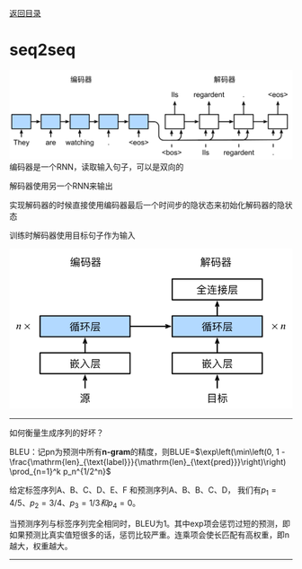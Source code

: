 [返回目录](../../readme.md)
# seq2seq
![seq2seq](img/seq2seq.svg)
编码器是一个RNN，读取输入句子，可以是双向的

解码器使用另一个RNN来输出

实现解码器的时候直接使用编码器最后一个时间步的隐状态来初始化解码器的隐状态

训练时解码器使用目标句子作为输入

![seq2seq-details](img/seq2seq-details.svg)

---

如何衡量生成序列的好坏？

BLEU：记pn为预测中所有**n-gram**的精度，则BLUE=$\exp\left(\min\left(0, 1 - \frac{\mathrm{len}_{\text{label}}}{\mathrm{len}_{\text{pred}}}\right)\right) \prod_{n=1}^k p_n^{1/2^n}$

给定标签序列A、B、C、D、E、F 和预测序列A、B、B、C、D， 我们有$p_1 = 4/5、p_2 = 3/4、p_3 = 1/3和p_4 = 0$。

当预测序列与标签序列完全相同时，BLEU为1。其中exp项会惩罚过短的预测，即如果预测比真实值短很多的话，惩罚比较严重。连乘项会使长匹配有高权重，即n越大，权重越大。

---
